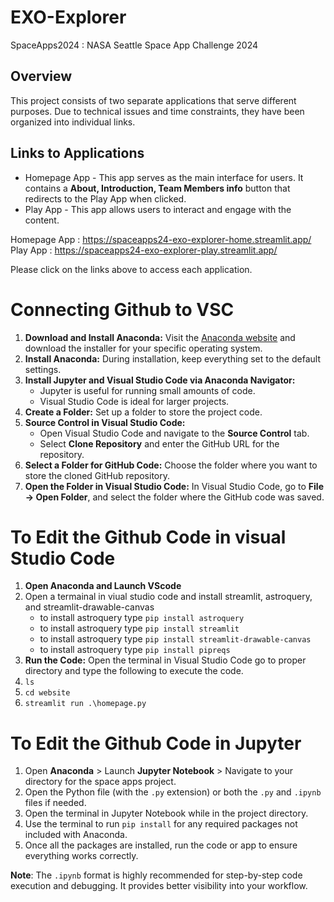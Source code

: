 # EXO-Explorer
SpaceApps2024 : NASA Seattle Space App Challenge 2024


## Overview
This project consists of two separate applications that serve different purposes. Due to technical issues and time constraints, they have been organized into individual links.

## Links to Applications
- Homepage App - This app serves as the main interface for users. It contains a **About, Introduction, Team Members info** button that redirects to the Play App when clicked.
- Play App - This app allows users to interact and engage with the content.

Homepage App : https://spaceapps24-exo-explorer-home.streamlit.app/
Play App : https://spaceapps24-exo-explorer-play.streamlit.app/


Please click on the links above to access each application.



# Connecting Github to VSC
1) **Download and Install Anaconda:** Visit the [Anaconda website](https://www.anaconda.com/download) and download the installer for your specific operating system.
2) **Install Anaconda:** During installation, keep everything set to the default settings.
3) **Install Jupyter and Visual Studio Code via Anaconda Navigator:**
    * Jupyter is useful for running small amounts of code.
    * Visual Studio Code is ideal for larger projects.
4) **Create a Folder:** Set up a folder to store the project code.
5) **Source Control in Visual Studio Code:**
    * Open Visual Studio Code and navigate to the **Source Control** tab.
    * Select **Clone Repository** and enter the GitHub URL for the repository.
6) **Select a Folder for GitHub Code:** Choose the folder where you want to store the cloned GitHub repository.
7) **Open the Folder in Visual Studio Code:** In Visual Studio Code, go to **File → Open Folder**, and select the folder where the GitHub code was saved.


# To Edit the Github Code in visual Studio Code 
1) **Open Anaconda and Launch VScode**
2) Open a termainal in viual studio code and install streamlit, astroquery, and streamlit-drawable-canvas 
    * to install astroquery type `pip install astroquery`
    * to install astroquery type `pip install streamlit`
    * to install astroquery type `pip install streamlit-drawable-canvas`
    * to install astroquery type `pip install pipreqs` 
3) **Run the Code:** Open the terminal in Visual Studio Code go to proper directory and type the following to execute the code.
4) `ls`
5) `cd website`
6) `streamlit run .\homepage.py` 

# To Edit the Github Code in Jupyter 
1)  Open **Anaconda** > Launch **Jupyter Notebook** > Navigate to your directory for the space apps project.
2) Open the Python file (with the `.py` extension) or both the `.py` and `.ipynb` files if needed.
3) Open the terminal in Jupyter Notebook while in the project directory.
4) Use the terminal to run `pip install` for any required packages not included with Anaconda.
5) Once all the packages are installed, run the code or app to ensure everything works correctly.

**Note**: The `.ipynb` format is highly recommended for step-by-step code execution and debugging. It provides better visibility into your workflow.



